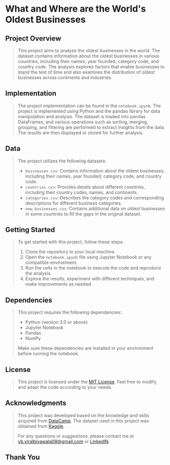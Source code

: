 # What and Where are the World's Oldest Businesses

## Project Overview
> This project aims to analyze the oldest businesses in the world. The dataset contains information about the oldest businesses in various countries, including their names, year founded, category code, and country code. The analysis explores factors that enable businesses to stand the test of time and also examines the distribution of oldest businesses across continents and industries.

## Implementation
> The project implementation can be found in the `notebook.ipynb`. The project is implemented using Python and the pandas library for data manipulation and analysis. The dataset is loaded into pandas DataFrames, and various operations such as sorting, merging, grouping, and filtering are performed to extract insights from the data. The results are then displayed or stored for further analysis.

## Data
> The project utilizes the following datasets:
> 
> - `businesses.csv`: Contains information about the oldest businesses, including their names, year founded, category code, and country code.
> - `countries.csv`: Provides details about different countries, including their country codes, names, and continents.
> - `categories.csv`: Describes the category codes and corresponding descriptions for different business categories.
> - `new_businesses.csv`: Contains additional data on oldest businesses in some countries to fill the gaps in the original dataset.

## Getting Started
> To get started with this project, follow these steps:
> 
> 1. Clone the repository to your local machine.
> 2. Open the `notebook.ipynb` file using Jupyter Notebook or any compatible environment.
> 3. Run the cells in the notebook to execute the code and reproduce the analysis.
> 4. Explore the results, experiment with different techniques, and make improvements as needed.

## Dependencies
> This project requires the following dependencies:
> - Python (version 3.0 or above)
> - Jupyter Notebook
> - Pandas
> - NumPy
> 
> Make sure these dependencies are installed in your environment before running the notebook.

## License
> This project is licensed under the [MIT License](LICENSE). Feel free to modify and adapt the code according to your needs.

## Acknowledgments
> This project was developed based on the knowledge and skills acquired from [DataCamp](https://app.datacamp.com/). The dataset used in this project was obtained from [Kaggle](https://www.kaggle.com/).
>
> For any questions or suggestions, please contact me at vb.viralbiyawala08@gmail.com or [LinkedIN](https://www.linkedin.com/in/viralbiyawala/).

## **Thank You**
